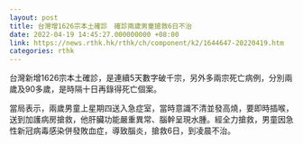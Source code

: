 ```yaml
---
layout: post
title: 台灣增1626宗本土確診　確診兩歲男童搶救6日不治
date: 2022-04-19 14:45:27.000000000 +08:00
link: https://news.rthk.hk/rthk/ch/component/k2/1644647-20220419.htm
categories: rthk
---
```


台灣新增1626宗本土確診，是連續5天數字破千宗，另外多兩宗死亡病例，分別兩歲及90多歲，是時隔十日再錄得死亡個案。

當局表示，兩歲男童上星期四送入急症室，當時意識不清並發高燒，要即時插喉，送到加護病房搶救，他肝臟功能嚴重異常、腦幹呈現水腫。經全力搶救，男童因急性新冠病毒感染併發敗血症，導致腦炎，搶救6日，到凌晨不治。
